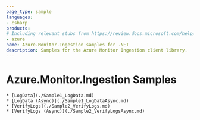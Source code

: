 ```yaml
---
page_type: sample
languages:
- csharp
products:
# Including relevant stubs from https://review.docs.microsoft.com/help/contribute/metadata-taxonomies#product
- azure
name: Azure.Monitor.Ingestion samples for .NET
description: Samples for the Azure Monitor Ingestion client library.
---
```


# Azure.Monitor.Ingestion Samples
	* [LogData](./Sample1_LogData.md)
	* [LogData (Async)](./Sample1_LogDataAsync.md)
    * [VerifyLogs](./Sample2_VerifyLogs.md)
	* [VerifyLogs (Async)](./Sample2_VerifyLogsAsync.md)

<!-- please refer to <https://github.com/Azure/azure-sdk-for-net/blob/main/sdk/template/Azure.Template/samples/README.md> to write sample readme. -->
